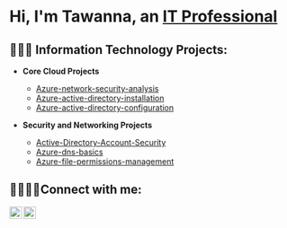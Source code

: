 <h1>Hi, I'm Tawanna, an <a href="https://linkedin.com/in/tawanna-willis">IT Professional</a></h1>

<h2> 👩🏽‍💻 Information Technology Projects:</h2>

- <b>Core Cloud Projects</b>
  - [Azure-network-security-analysis](https://github.com/TawannaWillis/Azure-network-security-analysis)
  - [Azure-active-directory-installation](https://github.com/TawannaWillis/Azure-active-directory-installation)
  - [Azure-active-directory-configuration](https://github.com/TawannaWillis/Azure-active-directory-configuration)

- <b>Security and Networking Projects</b>
  - [Active-Directory-Account-Security](https://github.com/TawannaWillis/Active-Directory-Account-Security)
  - [Azure-dns-basics](https://github.com/TawannaWillis/Azure-dns-basics)
  - [Azure-file-permissions-management](https://github.com/TawannaWillis/Azure-file-permissions-management)




<h2>🫱🏽‍🫲🏼Connect with me:</h2>


[<img align="left" alt="Josh | Twitter" width="22px" src="https://cdn.jsdelivr.net/npm/simple-icons@v3/icons/twitter.svg" />][twitter]
[<img align="left" alt="Josh | LinkedIn" width="22px" src="https://cdn.jsdelivr.net/npm/simple-icons@v3/icons/linkedin.svg" />][linkedin]


[twitter]: https://twitter.com/tawannacodes
[linkedin]: https://linkedin.com/in/tawanna-willis
